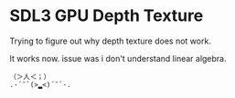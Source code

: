 # SDL3 GPU Depth Texture 

Trying to figure out why depth texture does not work.

It works now. issue was i don't understand linear algebra.  
```
（＞人＜；） 
.·´¯`(>▂<)´¯`·.
```
